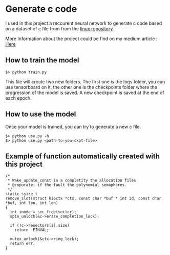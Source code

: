 # Generate c code

I used in this project a reccurent neural network to generate c code based on a dataset of c file from from the <a href="">linux repository</a>.

More Information about the project could be find on my medium article : <a href=""> Here </a>

## How to train the model

 
    $> python train.py

This file will create two new folders. The first one is the logs folder, you can use tensorboard on it, the other one is the checkpoints folder where the progression of the model is saved. A new checkpoint is saved at the end of each epoch.

## How to use the model

Once your model is trained, you can try to generate a new c file.

    $> python use.py -h
    $> python use.py <path-to-you-ckpt-file>

## Example of function automatically created with this project


    /*
     * Wake_update_const in a completity the allocation files
     * @copurate: if the fault the polynomial semaphores.
     */
    static ssize_t
    remove_slot(struct kioctx *ctx, const char *buf * int id, const char *buf, int len, int len)
    {
      int inode = sec_free(sector);
      spin_unlock(&c->erase_completion_lock);

      if (!c->resectors[i].size)
        return -EINVAL;

      mutex_unlock(&ctx->ring_lock);
      return err;
    }
